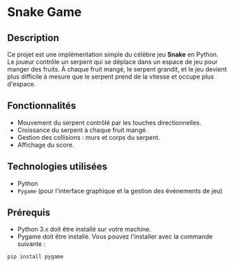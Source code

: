 # Snake Game

## Description
Ce projet est une implémentation simple du célèbre jeu **Snake** en Python. Le joueur contrôle un serpent qui se déplace dans un espace de jeu pour manger des fruits. À chaque fruit mangé, le serpent grandit, et le jeu devient plus difficile à mesure que le serpent prend de la vitesse et occupe plus d'espace.

## Fonctionnalités
- Mouvement du serpent contrôlé par les touches directionnelles.
- Croissance du serpent à chaque fruit mangé.
- Gestion des collisions : murs et corps du serpent.
- Affichage du score.

## Technologies utilisées
- Python
- `Pygame` (pour l'interface graphique et la gestion des événements de jeu)

## Prérequis
- Python 3.x doit être installé sur votre machine.
- Pygame doit être installé. Vous pouvez l'installer avec la commande suivante :

```bash
pip install pygame
